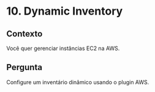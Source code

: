 # 10. Dynamic Inventory

## Contexto
Você quer gerenciar instâncias EC2 na AWS.

## Pergunta
Configure um inventário dinâmico usando o plugin AWS.
